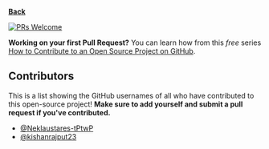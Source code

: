 **[Back](/README.md/)**

[![PRs Welcome](https://img.shields.io/badge/PRs-welcome-brightgreen.svg?style=flat-square)](https://github.com/Devs-Dungeon/Resources/issues)

**Working on your first Pull Request?** You can learn how from this _free_ series [How to Contribute to an Open Source Project on GitHub](https://egghead.io/series/how-to-contribute-to-an-open-source-project-on-github).

## Contributors

This is a list showing the GitHub usernames of all who have contributed to this open-source project! **Make sure to add yourself and submit a pull request if you've contributed.**

- [@Neklaustares-tPtwP](https://github.com/Neklaustares-tPtwP)
- [@kishanrajput23](https://github.com/kishanrajput23)
